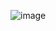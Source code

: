 ![image](https://github.com/haechanp/haechanp-Android-app/assets/144800399/c557ffbb-641c-442f-a4a7-2088e62c1bbf)

